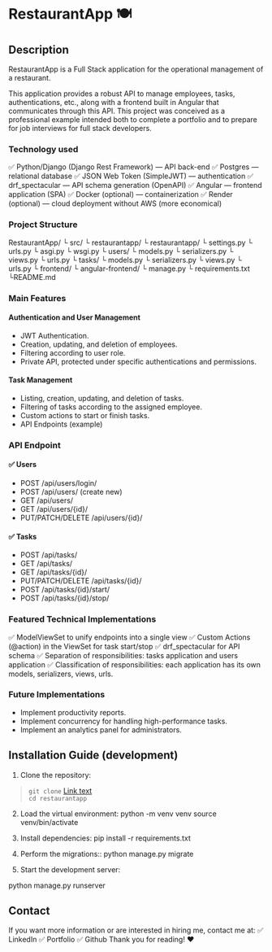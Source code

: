 # RestaurantApp 🍽

## Description

RestaurantApp is a Full Stack application for the operational management of a restaurant.

This application provides a robust API to manage employees, tasks, authentications, etc., along with a frontend built in Angular that communicates through this API.
This project was conceived as a professional example intended both to complete a portfolio and to prepare for job interviews for full stack developers.

### Technology used

✅ Python/Django (Django Rest Framework) — API back-end
✅ Postgres — relational database
✅ JSON Web Token (SimpleJWT) — authentication
✅ drf_spectacular — API schema generation (OpenAPI)
✅ Angular — frontend application (SPA)
✅ Docker (optional) — containerization
✅ Render (optional) — cloud deployment without AWS (more economical)

### Project Structure

RestaurantApp/
 └ src/
    └ restaurantapp/
       └ restaurantapp/
          └ settings.py
          └ urls.py
          └ asgi.py
          └ wsgi.py
       └ users/
          └ models.py
          └ serializers.py
          └ views.py
          └ urls.py
       └ tasks/
          └ models.py
          └ serializers.py
          └ views.py
          └ urls.py
 └ frontend/
    └ angular-frontend/
 └ manage.py
 └ requirements.txt
 └README.md

### Main Features

#### Authentication and User Management

* JWT Authentication.
* Creation, updating, and deletion of employees.
* Filtering according to user role.
* Private API, protected under specific authentications and permissions.

#### Task Management

* Listing, creation, updating, and deletion of tasks.
* Filtering of tasks according to the assigned employee.
* Custom actions to start or finish tasks.
* API Endpoints (example)

### API Endpoint

#### ✅ Users

* POST /api/users/login/
* POST /api/users/ (create new)
* GET /api/users/
* GET /api/users/{id}/
* PUT/PATCH/DELETE /api/users/{id}/

#### ✅ Tasks

* POST /api/tasks/
* GET /api/tasks/
* GET /api/tasks/{id}/
* PUT/PATCH/DELETE /api/tasks/{id}/
* POST /api/tasks/{id}/start/
* POST /api/tasks/{id}/stop/

### Featured Technical Implementations

✅ ModelViewSet to unify endpoints into a single view
✅ Custom Actions (@action) in the ViewSet for task start/stop
✅ drf_spectacular for API schema
✅ Separation of responsibilities: tasks application and users application
✅ Classification of responsibilities: each application has its own models, serializers, views, urls.

### Future Implementations

* Implement productivity reports.
* Implement concurrency for handling high-performance tasks.
* Implement an analytics panel for administrators.

## Installation Guide (development)

1. Clone the repository:

> `git clone` [Link text](https://github.com/your-user/restaurantapp.git)<br>
> `cd restaurantapp`

2. Load the virtual environment:
python -m venv venv
source venv/bin/activate

3. Install dependencies:
pip install -r requirements.txt


4. Perform the migrations::
python manage.py migrate


5. Start the development server:

python manage.py runserver


## Contact
If you want more information or are interested in hiring me, contact me at:
✅ LinkedIn
✅ Portfolio
✅ Github
Thank you for reading! ❤️